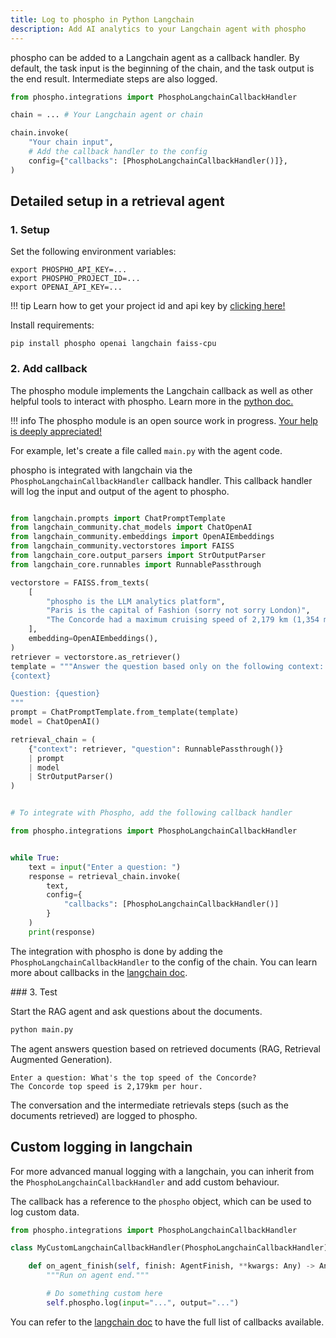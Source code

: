 ```yaml
---
title: Log to phospho in Python Langchain
description: Add AI analytics to your Langchain agent with phospho
---
```


phospho can be added to a Langchain agent as a callback handler. By default, the task input is the beginning of the chain, and the task output is the end result. Intermediate steps are also logged.

```python
from phospho.integrations import PhosphoLangchainCallbackHandler

chain = ... # Your Langchain agent or chain

chain.invoke(
    "Your chain input",
    # Add the callback handler to the config
    config={"callbacks": [PhosphoLangchainCallbackHandler()]},
)
```

## Detailed setup in a retrieval agent

### 1. Setup

Set the following environment variables:

```
export PHOSPHO_API_KEY=...
export PHOSPHO_PROJECT_ID=...
export OPENAI_API_KEY=...
```

!!! tip
    Learn how to get your project id and api key by [clicking
    here!](getting-started##1-get-your-phospho-api-key-and-your-project-id)

Install requirements:

```
pip install phospho openai langchain faiss-cpu
```

### 2. Add callback

The phospho module implements the Langchain callback as well as other helpful tools to interact with phospho. Learn more in the [python doc.](/docs/integrations/python)

!!! info
    The phospho module is an open source work in progress. [Your help is deeply
    appreciated!](https://github.com/phospho-app/phospho)

For example, let's create a file called `main.py` with the agent code.

phospho is integrated with langchain via the `PhosphoLangchainCallbackHandler` callback handler. This callback handler will log the input and output of the agent to phospho.

```python

from langchain.prompts import ChatPromptTemplate
from langchain_community.chat_models import ChatOpenAI
from langchain_community.embeddings import OpenAIEmbeddings
from langchain_community.vectorstores import FAISS
from langchain_core.output_parsers import StrOutputParser
from langchain_core.runnables import RunnablePassthrough

vectorstore = FAISS.from_texts(
    [
        "phospho is the LLM analytics platform",
        "Paris is the capital of Fashion (sorry not sorry London)",
        "The Concorde had a maximum cruising speed of 2,179 km (1,354 miles) per hour, or Mach 2.04 (more than twice the speed of sound), allowing the aircraft to reduce the flight time between London and New York to about three hours.",
    ],
    embedding=OpenAIEmbeddings(),
)
retriever = vectorstore.as_retriever()
template = """Answer the question based only on the following context:
{context}

Question: {question}
"""
prompt = ChatPromptTemplate.from_template(template)
model = ChatOpenAI()

retrieval_chain = (
    {"context": retriever, "question": RunnablePassthrough()}
    | prompt
    | model
    | StrOutputParser()
)


# To integrate with Phospho, add the following callback handler

from phospho.integrations import PhosphoLangchainCallbackHandler


while True:
    text = input("Enter a question: ")
    response = retrieval_chain.invoke(
        text, 
        config={
            "callbacks": [PhosphoLangchainCallbackHandler()]
        }
    )
    print(response)

```

The integration with phospho is done by adding the `PhosphoLangchainCallbackHandler` to the config of the chain. You can learn more about callbacks in the [langchain doc](https://python.langchain.com/docs/modules/callbacks/).

### 3. Test

Start the RAG agent and ask questions about the documents.

```bash
python main.py
```

The agent answers question based on retrieved documents (RAG, Retrieval Augmented Generation).

```text
Enter a question: What's the top speed of the Concorde?
The Concorde top speed is 2,179km per hour.
```

The conversation and the intermediate retrievals steps (such as the documents retrieved) are logged to phospho.


## Custom logging in langchain

For more advanced manual logging with a langchain, you can inherit from the `PhosphoLangchainCallbackHandler` and add custom behaviour.

The callback has a reference to the `phospho` object, which can be used to log custom data.

```python
from phospho.integrations import PhosphoLangchainCallbackHandler

class MyCustomLangchainCallbackHandler(PhosphoLangchainCallbackHandler):

    def on_agent_finish(self, finish: AgentFinish, **kwargs: Any) -> Any:
        """Run on agent end."""

        # Do something custom here
        self.phospho.log(input="...", output="...")

```

You can refer to the [langchain doc](https://python.langchain.com/docs/modules/callbacks/) to have the full list of callbacks available.
